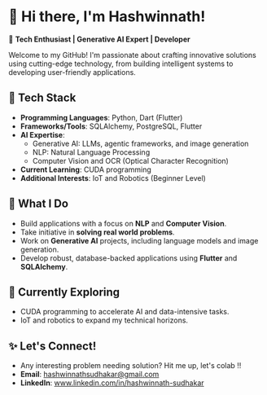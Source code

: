 # 👋 Hi there, I'm **Hashwinnath**!  

🌟 **Tech Enthusiast | Generative AI Expert | Developer**  

Welcome to my GitHub! I'm passionate about crafting innovative solutions using cutting-edge technology, from building intelligent systems to developing user-friendly applications.  

## 🔧 Tech Stack  
- **Programming Languages**: Python, Dart (Flutter)  
- **Frameworks/Tools**: SQLAlchemy, PostgreSQL, Flutter  
- **AI Expertise**:  
  - Generative AI: LLMs, agentic frameworks, and image generation  
  - NLP: Natural Language Processing  
  - Computer Vision and OCR (Optical Character Recognition)  
- **Current Learning**: CUDA programming  
- **Additional Interests**: IoT and Robotics (Beginner Level)  

## 🚀 What I Do  
- Build applications with a focus on **NLP** and **Computer Vision**.
- Take initiative in **solving real world problems**.
- Work on **Generative AI** projects, including language models and image generation.  
- Develop robust, database-backed applications using **Flutter** and **SQLAlchemy**.  

## 🌱 Currently Exploring  
- CUDA programming to accelerate AI and data-intensive tasks.  
- IoT and robotics to expand my technical horizons.  



## ✨ Let's Connect!
- Any interesting problem needing solution? Hit me up, let's colab !!
- **Email**: hashwinnathsudhakar@gmail.com 
- **LinkedIn**: www.linkedin.com/in/hashwinnath-sudhakar  
  
